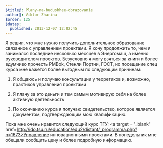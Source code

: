 ```yaml
---
$title@: Plany-na-budushhee-obrazovanie
author@: Viktor Zharina
$order: 125
$dates:
  published: 2013-12-07 12:02:45
---
```

Я решил, что мне нужно получить дополнительное образование связанное с управлением проектами. Я хочу продолжить то, чем я занимался последние несколько месяцев в Энергомаш, а именно руководителем проектов. Безусловно я могу взяться за книги и более вдумчиво прочесть PMBok, Стенли Портни, ГОСТ, но посещение спец курса мне кажется более выгодным по следующим причинам:

1) Я общаюсь и получаю консультации у теоретиков и, возможно, практиков управления проектами

2) Я плачу за это деньги и тем самым мотивирую себя на более активную деятельность

3) По окончанию курса я получаю свидетельство, которое является документом, подтверждающим мою квалификацию.



Пока мне очень нравится следующий курс ТГУ: <a target = '_blank' href=http://ido.tsu.ru/education/edu2/distant/_programma.php?n=1673>Управление инновационными проектами</a>. В понедельник мне обещали сообщить цену и более подробную информацию.

